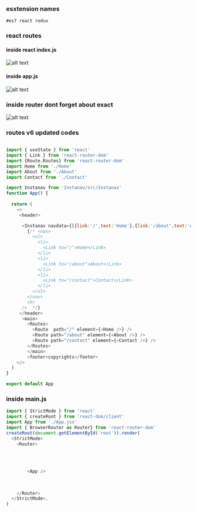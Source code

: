 ### esxtension names 
``` #es7 react redux ```


### react routes

#### inside react index.js


![alt text](image.png)





#### inside app.js

![alt text](image-1.png)

### inside  router dont forget about exact


![alt text](image-2.png)


### routes v6 updated codes

``` js inside app.js

import { useState } from 'react'
import { Link } from 'react-router-dom'
import {Route,Routes} from 'react-router-dom'
import Home from './Home'
import About from './About'
import Contact from './Contact'

import Instanav from 'Instanav/src/Instanav'
function App() {
 
  return (
    <>
     <header>

      <Instanav navdata={[{link:'/',text:'Home'},{link:'/about',text:'About'},{link:'/contact',text:'Contact'}]}/>
        {/* <nav>
          <ul>
            <li>
              <Link to="/">Home</Link>
            </li>
            <li>
              <Link to="/about">About</Link>
            </li>
            <li>
              <Link to="/contact">Contact</Link>
            </li>
          </ul>
        </nav>
        <hr
      />  */}
     </header>
      <main>
        <Routes>
          <Route  path="/" element={<Home />} />
          <Route path="/about" element={<About />} />
          <Route path="/contact" element={<Contact />} />
        </Routes>
        </main>
        <footer>copyrights</footer>
    </>
  )
}

export default App


````


### inside main.js

``` js
import { StrictMode } from 'react'
import { createRoot } from 'react-dom/client'
import App from './App.jsx'
import { BrowserRouter as Router} from 'react-router-dom'
createRoot(document.getElementById('root')).render(
  <StrictMode>
    <Router>
      
        
        
        
        <App />
     
      
      
    </Router>
  </StrictMode>,
)



```